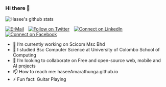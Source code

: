 ### Hi there 👋
![Hasee's github stats](https://github-readme-stats.vercel.app/api?username=haseeAmarathunga&show_icons=true&theme=dracula)

[![E-Mail](https://img.shields.io/badge/--email?label=E-mail&logo=Gmail&style=social)](mailto:haseeamarathunga@gmail.com) [![Follow on Twitter](https://img.shields.io/badge/--twitter?label=Twitter&logo=Twitter&style=social)](https://twitter.com/haseeAmarathun) [![Connect on LinkedIn](https://img.shields.io/badge/--linkedin?label=LinkedIn&logo=LinkedIn&style=social)](https://www.linkedin.com/in/hasee-amarathunga) [![Connect on Facebook](https://img.shields.io/badge/--facebook?label=facebook&logo=facebook&style=social)](https://www.facebook.com/hasee.hasee.73)
- 🔭 I’m currently working on Scicom Msc Bhd
- 🌱 I studied Bsc Computer Science at University of Colombo School of Computing
- 👯 I’m looking to collaborate on Free and open-source web, mobile and AI projects
- 📫 How to reach me: haseeAmarathunga.github.io
- ⚡ Fun fact: Guitar Playing
